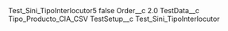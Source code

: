 <?xml version="1.0" encoding="UTF-8"?>
<CustomMetadata xmlns="http://soap.sforce.com/2006/04/metadata" xmlns:xsi="http://www.w3.org/2001/XMLSchema-instance" xmlns:xsd="http://www.w3.org/2001/XMLSchema">
    <label>Test_Sini_TipoInterlocutor5</label>
    <protected>false</protected>
    <values>
        <field>Order__c</field>
        <value xsi:type="xsd:double">2.0</value>
    </values>
    <values>
        <field>TestData__c</field>
        <value xsi:type="xsd:string">Tipo_Producto_CIA_CSV</value>
    </values>
    <values>
        <field>TestSetup__c</field>
        <value xsi:type="xsd:string">Test_Sini_TipoInterlocutor</value>
    </values>
</CustomMetadata>
